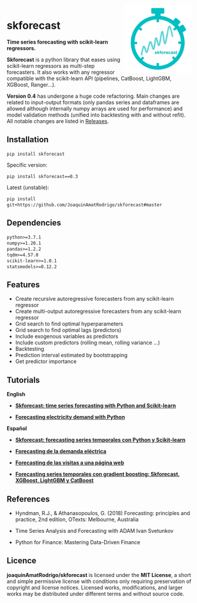 <img src="img/logo_skforecast_no_background.png" width=185 height=185 align="right">

# **skforecast**

**Time series forecasting with scikit-learn regressors.**

**Skforecast** is a python library that eases using scikit-learn regressors as multi-step forecasters. It also works with any regressor compatible with the scikit-learn API (pipelines, CatBoost, LightGBM, XGBoost, Ranger...).

**Version 0.4** has undergone a huge code refactoring. Main changes are related to input-output formats (only pandas series and dataframes are allowed although internally numpy arrays are used for performance) and model validation methods (unified into backtesting with and without refit). All notable changes are listed in [Releases](./releases/releases.md).

## Installation

```
pip install skforecast
```

Specific version:

```
pip install skforecast==0.3
```

Latest (unstable):

```
pip install git+https://github.com/JoaquinAmatRodrigo/skforecast#master
```

## Dependencies

```
python>=3.7.1
numpy>=1.20.1
pandas>=1.2.2
tqdm>=4.57.0
scikit-learn>=1.0.1
statsmodels>=0.12.2
```

## Features

+ Create recursive autoregressive forecasters from any scikit-learn regressor
+ Create multi-output autoregressive forecasters from any scikit-learn regressor
+ Grid search to find optimal hyperparameters
+ Grid search to find optimal lags (predictors)
+ Include exogenous variables as predictors
+ Include custom predictors (rolling mean, rolling variance ...)
+ Backtesting
+ Prediction interval estimated by bootstrapping
+ Get predictor importance


## Tutorials 

**English**

+ [**Skforecast: time series forecasting with Python and Scikit-learn**](https://www.cienciadedatos.net/documentos/py27-time-series-forecasting-python-scikitlearn.html)

+ [**Forecasting electricity demand with Python**](https://www.cienciadedatos.net/documentos/py29-forecasting-electricity-power-demand-python.html)

**Español**

+ [**Skforecast: forecasting series temporales con Python y Scikit-learn**](https://www.cienciadedatos.net/documentos/py27-forecasting-series-temporales-python-scikitlearn.html)

+ [**Forecasting de la demanda eléctrica**](https://www.cienciadedatos.net/documentos/py29-forecasting-demanda-energia-electrica-python.html)

+ [**Forecasting de las visitas a una página web**](https://www.cienciadedatos.net/documentos/py37-forecasting-visitas-web-machine-learning.html)

+ [**Forecasting series temporales con gradient boosting: Skforecast, XGBoost, LightGBM y CatBoost**](https://www.cienciadedatos.net/documentos/py39-forecasting-series-temporales-con-skforecast-xgboost-lightgbm-catboost.html)


## References

+ Hyndman, R.J., & Athanasopoulos, G. (2018) Forecasting: principles and practice, 2nd edition, OTexts: Melbourne, Australia

+ Time Series Analysis and Forecasting with ADAM Ivan Svetunkov

+ Python for Finance: Mastering Data-Driven Finance


## Licence

**joaquinAmatRodrigo/skforecast** is licensed under the **MIT License**, a short and simple permissive license with conditions only requiring preservation of copyright and license notices. Licensed works, modifications, and larger works may be distributed under different terms and without source code.